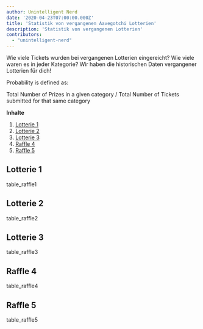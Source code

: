 ```yaml
---
author: Unintelligent Nerd
date: '2020-04-23T07:00:00.000Z'
title: 'Statistik von vergangenen Aavegotchi Lotterien'
description: 'Statistik von vergangenen Lotterien'
contributors:
  - "unintelligent-nerd"
---
```


Wie viele Tickets wurden bei vergangenen Lotterien eingereicht? Wie viele waren es in jeder Kategorie? Wir haben die historischen Daten vergangener Lotterien für dich!

Probability is defined as:

Total Number of Prizes in a given category / Total Number of Tickets submitted for that same category

<div class="contentsBox">

**Inhalte**

<ol>
<li><a href=#raffle-1>Lotterie 1</a></li>
<li><a href=#raffle-2>Lotterie 2</a></li>
<li><a href=#raffle-3>Lotterie 3</a></li>
<li><a href=#raffle-4>Raffle 4</a></li>
<li><a href=#raffle-5>Raffle 5</a></li>
</ol>

</div>

## Lotterie 1
table_raffle1

## Lotterie 2
table_raffle2

## Lotterie 3
table_raffle3

## Raffle 4
table_raffle4

## Raffle 5
table_raffle5
